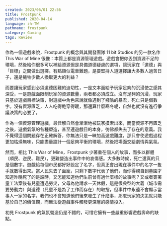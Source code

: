```yaml
---
created: 2023/06/01 22:56
title: Frostpunk
published: 2020-04-14
language: zh-TW
pathname: frostpunk
category: Gaming
tags: Review
---
```

作為一個遊戲來說，Frostpunk 的概念與其開發團隊 11 bit Studios 的另一款名作 This War of Mine 很像：本質上都是資源管理遊戲。遊戲會把你丟到資源不足的環境，然後給你很多可以補給資源但是具備道德疑慮的選項，讓玩家在「道德」與「目標」之間做出選擇。有點類似電車難題，是要堅持人道選擇讓大多數人過苦日子，還是犧牲少數人換取更大的利益？

而要讓玩家感到必須道德困難的迫切性，一是文本面給予玩家足夠的沉浸使之感其深受，一是遊戲面限制玩家的資源數量，兩者都必須成立。沒有足夠的沉浸，玩家只基於遊戲目標決策，對遊戲中角色來說就像遇到了殘酷的暴君，死亡只是個數字。沒有資源匱乏，人人吃得飽穿得暖，那還算什麼寒冬呢，自然也就沒有進行爭議決策的必要了。

作為一個資源管理遊戲，最佳解自然會漸漸地被玩家摸索出來，而當資源不再匱乏之後，遊戲氣氛的各種塑造，甚至連遊戲目的本身，彷彿都失去了存在的意義。我不覺得這個問題存在正確解答，你無法只是一昧加高遊戲難度，那只會使遊戲過程更加枯燥無味，只能盡量設計一個足夠平衡的環境，然後把場面交給劇情與氣氛。

然而，相比 This War of Mine，Frostpunk 少著重在個人的故事，而多以群體（順民、逆民、難民），更難營造出事件中的哀傷感。大多數時候，死亡還真的只是個數字。遊戲給每個市民都好好設定了名字，但真正會出現在事件中的名字一隻手就數得出來。當人民失去了面龐，只剩下數字代表了他們，而你得親自到墓園才知道昨晚死了的是誰時，又怎能知道他們生前曾有過什麼樣的故事呢？又或者簽署童工法案後有兒童遭遇勞災，父母為他請求一天休假，這是很典型的大義（城市需要勞動力）與道德（兒童不是為了工作而存在）的取捨，但事件中永遠不會顯示當事人一家的名字，我們也不會知道他們後來發生了什麼事，那麼玩家的決策就只能基於自己的價值觀，而無法從遊戲事件觸發更深層的感情投入。

初見 Frostpunk 的氣氛營造仍是不錯的，可惜它擁有一些嚴重影響遊戲壽命的缺點。

